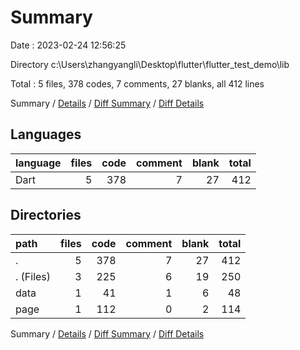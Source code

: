 # Summary

Date : 2023-02-24 12:56:25

Directory c:\\Users\\zhangyangli\\Desktop\\flutter\\flutter_test_demo\\lib

Total : 5 files,  378 codes, 7 comments, 27 blanks, all 412 lines

Summary / [Details](details.md) / [Diff Summary](diff.md) / [Diff Details](diff-details.md)

## Languages
| language | files | code | comment | blank | total |
| :--- | ---: | ---: | ---: | ---: | ---: |
| Dart | 5 | 378 | 7 | 27 | 412 |

## Directories
| path | files | code | comment | blank | total |
| :--- | ---: | ---: | ---: | ---: | ---: |
| . | 5 | 378 | 7 | 27 | 412 |
| . (Files) | 3 | 225 | 6 | 19 | 250 |
| data | 1 | 41 | 1 | 6 | 48 |
| page | 1 | 112 | 0 | 2 | 114 |

Summary / [Details](details.md) / [Diff Summary](diff.md) / [Diff Details](diff-details.md)